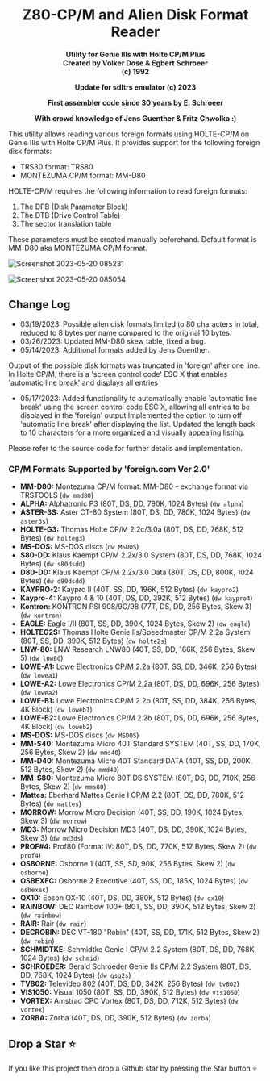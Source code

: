 <div align="center">

# Z80-CP/M and Alien Disk Format Reader

**Utility for Genie IIIs with Holte CP/M Plus**\
**Created by Volker Dose & Egbert Schroeer**\
**(c) 1992**

**Update for sdltrs emulator (c) 2023**

**First assembler code since 30 years by E. Schroeer**

**With crowd knowledge of Jens Guenther & Fritz Chwolka :)**

</div>

This utility allows reading various foreign formats using HOLTE-CP/M on Genie IIIs with Holte CP/M Plus. It provides support for the following foreign disk formats:

- TRS80 format: TRS80
- MONTEZUMA CP/M format: MM-D80

HOLTE-CP/M requires the following information to read foreign formats:

1. The DPB (Disk Parameter Block)
2. The DTB (Drive Control Table)
3. The sector translation table

These parameters must be created manually beforehand.
Default format is MM-D80 aka MONTEZUMA CP/M format.

![Screenshot 2023-05-20 085231](https://github.com/Egbert-Azure/Z80-CP-M-format-reader/assets/55332675/fdabdd6e-a530-444a-bb07-06de9e116463)

![Screenshot 2023-05-20 085054](https://github.com/Egbert-Azure/Z80-CP-M-format-reader/assets/55332675/4bf05a34-fb91-4186-9c38-c7e0487ab310)

## Change Log

- 03/19/2023: Possible alien disk formats limited to 80 characters in total, reduced to 8 bytes per name compared to the original 10 bytes.
- 03/26/2023: Updated MM-D80 skew table, fixed a bug.
- 05/14/2023: Additional formats added by Jens Guenther.

Output of the possible disk formats was truncated in 'foreign' after one line. In Holte CP/M, there is a 'screen control code' ESC X that enables 'automatic line break' and displays all entries

- 05/17/2023: Added functionality to automatically enable 'automatic line break' using the screen control code ESC X, allowing all entries to be displayed in the 'foreign' output.Implemented the option to turn off 'automatic line break' after displaying the list. Updated the length back to 10 characters for a more organized and visually appealing listing.

Please refer to the source code for further details and implementation.

### CP/M Formats Supported by 'foreign.com Ver 2.0'

- **MM-D80:** Montezuma CP/M format: MM-D80 - exchange format via TRSTOOLS (`dw mmd80`)
- **ALPHA:** Alphatronic P3 (80T, DS, DD, 790K, 1024 Bytes) (`dw alpha`)
- **ASTER-3S:** Aster CT-80 System (80T, DS, DD, 780K, 1024 Bytes) (`dw aster3s`)
- **HOLTE-G3:** Thomas Holte CP/M 2.2c/3.0a (80T, DS, DD, 768K, 512 Bytes) (`dw holteg3`)
- **MS-DOS:** MS-DOS discs (`dw MSDOS`)
- **S80-DD:** Klaus Kaempf CP/M 2.2x/3.0 System (80T, DS, DD, 768K, 1024 Bytes) (`dw s80dsdd`)
- **D80-DD:** Klaus Kaempf CP/M 2.2x/3.0 Data (80T, DS, DD, 800K, 1024 Bytes) (`dw d80dsdd`)
- **KAYPRO-2:** Kaypro II (40T, SS, DD, 196K, 512 Bytes) (`dw kaypro2`)
- **Kaypro-4:** Kaypro 4 & 10 (40T, DS, DD, 392K, 512 Bytes) (`dw kaypro4`)
- **Kontron:** KONTRON PSI 908/9C/98 (77T, DS, DD, 256 Bytes, Skew 3) (`dw kontron`)
- **EAGLE:** Eagle I/II (80T, SS, DD, 390K, 1024 Bytes, Skew 2) (`dw eagle`)
- **HOLTEG2S:** Thomas Holte Genie IIs/Speedmaster CP/M 2.2a System (80T, SS, DD, 390K, 512 Bytes) (`dw holte2s`)
- **LNW-80:** LNW Research LNW80 (40T, SS, DD, 166K, 256 Bytes, Skew 5) (`dw lnw80`)
- **LOWE-A1:** Lowe Electronics CP/M 2.2a (80T, SS, DD, 346K, 256 Bytes) (`dw lowea1`)
- **LOWE-A2:** Lowe Electronics CP/M 2.2a (80T, DS, DD, 696K, 256 Bytes) (`dw lowea2`)
- **LOWE-B1:** Lowe Electronics CP/M 2.2b (80T, SS, DD, 384K, 256 Bytes, 4K Block) (`dw loweb1`)
- **LOWE-B2:** Lowe Electronics CP/M 2.2b (80T, DS, DD, 696K, 256 Bytes, 4K Block) (`dw loweb2`)
- **MS-DOS:** MS-DOS discs (`dw MSDOS`)
- **MM-S40:** Montezuma Micro 40T Standard SYSTEM (40T, SS, DD, 170K, 256 Bytes, Skew 2) (`dw mms40`)
- **MM-D40:** Montezuma Micro 40T Standard DATA (40T, SS, DD, 200K, 512 Bytes, Skew 2) (`dw mmd40`)
- **MM-S80:** Montezuma Micro 80T DS SYSTEM (80T, DS, DD, 710K, 256 Bytes, Skew 2) (`dw mms80`)
- **Mattes:** Eberhard Mattes Genie I CP/M 2.2 (80T, DS, DD, 780K, 512 Bytes) (`dw mattes`)
- **MORROW:** Morrow Micro Decision (40T, SS, DD, 190K, 1024 Bytes, Skew 3) (`dw morrow`)
- **MD3:** Morrow Micro Decision MD3 (40T, DS, DD, 390K, 1024 Bytes, Skew 3) (`dw md3ds`)
- **PROF#4:** Prof80 (Format IV: 80T, DS, DD, 770K, 512 Bytes, Skew 2) (`dw prof4`)
- **OSBORNE:** Osborne 1 (40T, SS, SD, 90K, 256 Bytes, Skew 2) (`dw osborne`)
- **OSBEXEC:** Osborne 2 Executive (40T, SS, DD, 185K, 1024 Bytes) (`dw osbexec`)
- **QX10:** Epson QX-10 (40T, DS, DD, 380K, 512 Bytes) (`dw qx10`)
- **RAINBOW:** DEC Rainbow 100+ (80T, SS, DD, 390K, 512 Bytes, Skew 2) (`dw rainbow`)
- **RAIR:** Rair (`dw rair`)
- **DECROBIN:** DEC VT-180 "Robin" (40T, SS, DD, 171K, 512 Bytes, Skew 2) (`dw robin`)
- **SCHMIDTKE:** Schmidtke Genie I CP/M 2.2 System (80T, DS, DD, 768K, 1024 Bytes) (`dw schmid`)
- **SCHROEDER:** Gerald Schroeder Genie IIs CP/M 2.2 System (80T, DS, DD, 768K, 1024 Bytes) (`dw gsg2s`)
- **TV802:** Televideo 802 (40T, DS, DD, 342K, 256 Bytes) (`dw tv802`)
- **VIS1050:** Visual 1050 (80T, SS, DD, 390K, 512 Bytes) (`dw vis1050`)
- **VORTEX:** Amstrad CPC Vortex (80T, DS, DD, 712K, 512 Bytes) (`dw vortex`)
- **ZORBA:** Zorba (40T, DS, DD, 390K, 512 Bytes) (`dw zorba`)

## Drop a Star ⭐

If you like this project then drop a Github star by pressing the Star button ⭐
